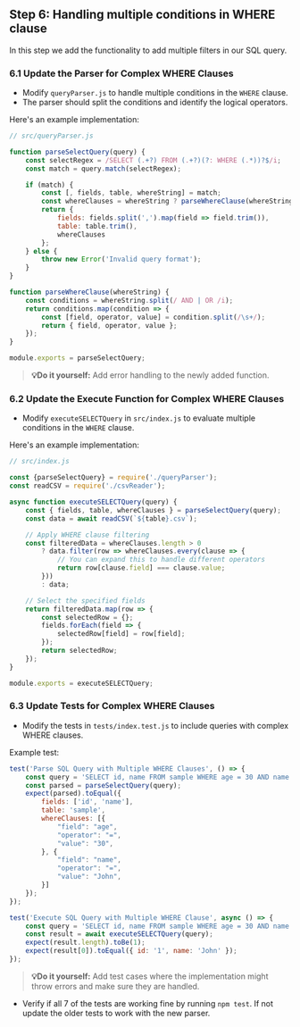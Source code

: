 ## Step 6: Handling multiple conditions in WHERE clause

In this step we add the functionality to add multiple filters in our SQL query.

### 6.1 Update the Parser for Complex WHERE Clauses
- Modify `queryParser.js` to handle multiple conditions in the `WHERE` clause.
- The parser should split the conditions and identify the logical operators.

Here's an example implementation:

```javascript
// src/queryParser.js

function parseSelectQuery(query) {
    const selectRegex = /SELECT (.+?) FROM (.+?)(?: WHERE (.*))?$/i;
    const match = query.match(selectRegex);

    if (match) {
        const [, fields, table, whereString] = match;
        const whereClauses = whereString ? parseWhereClause(whereString) : [];
        return {
            fields: fields.split(',').map(field => field.trim()),
            table: table.trim(),
            whereClauses
        };
    } else {
        throw new Error('Invalid query format');
    }
}

function parseWhereClause(whereString) {
    const conditions = whereString.split(/ AND | OR /i);
    return conditions.map(condition => {
        const [field, operator, value] = condition.split(/\s+/);
        return { field, operator, value };
    });
}

module.exports = parseSelectQuery;
```

> **💡Do it yourself:** Add error handling to the newly added function.

### 6.2 Update the Execute Function for Complex WHERE Clauses
- Modify `executeSELECTQuery` in `src/index.js` to evaluate multiple conditions in the `WHERE` clause.

Here's an example implementation:

```javascript
// src/index.js

const {parseSelectQuery} = require('./queryParser');
const readCSV = require('./csvReader');

async function executeSELECTQuery(query) {
    const { fields, table, whereClauses } = parseSelectQuery(query);
    const data = await readCSV(`${table}.csv`);

    // Apply WHERE clause filtering
    const filteredData = whereClauses.length > 0
        ? data.filter(row => whereClauses.every(clause => {
            // You can expand this to handle different operators
            return row[clause.field] === clause.value;
        }))
        : data;

    // Select the specified fields
    return filteredData.map(row => {
        const selectedRow = {};
        fields.forEach(field => {
            selectedRow[field] = row[field];
        });
        return selectedRow;
    });
}

module.exports = executeSELECTQuery;
```

### 6.3 Update Tests for Complex WHERE Clauses
- Modify the tests in `tests/index.test.js` to include queries with complex WHERE clauses.

Example test:

```javascript
test('Parse SQL Query with Multiple WHERE Clauses', () => {
    const query = 'SELECT id, name FROM sample WHERE age = 30 AND name = John';
    const parsed = parseSelectQuery(query);
    expect(parsed).toEqual({
        fields: ['id', 'name'],
        table: 'sample',
        whereClauses: [{
            "field": "age",
            "operator": "=",
            "value": "30",
        }, {
            "field": "name",
            "operator": "=",
            "value": "John",
        }]
    });
});

test('Execute SQL Query with Multiple WHERE Clause', async () => {
    const query = 'SELECT id, name FROM sample WHERE age = 30 AND name = John';
    const result = await executeSELECTQuery(query);
    expect(result.length).toBe(1);
    expect(result[0]).toEqual({ id: '1', name: 'John' });
});
```

> **💡Do it yourself:** Add test cases where the implementation might throw errors and make sure they are handled.

- Verify if all 7 of the tests are working fine by running `npm test`. If not update the older tests to work with the new parser.
